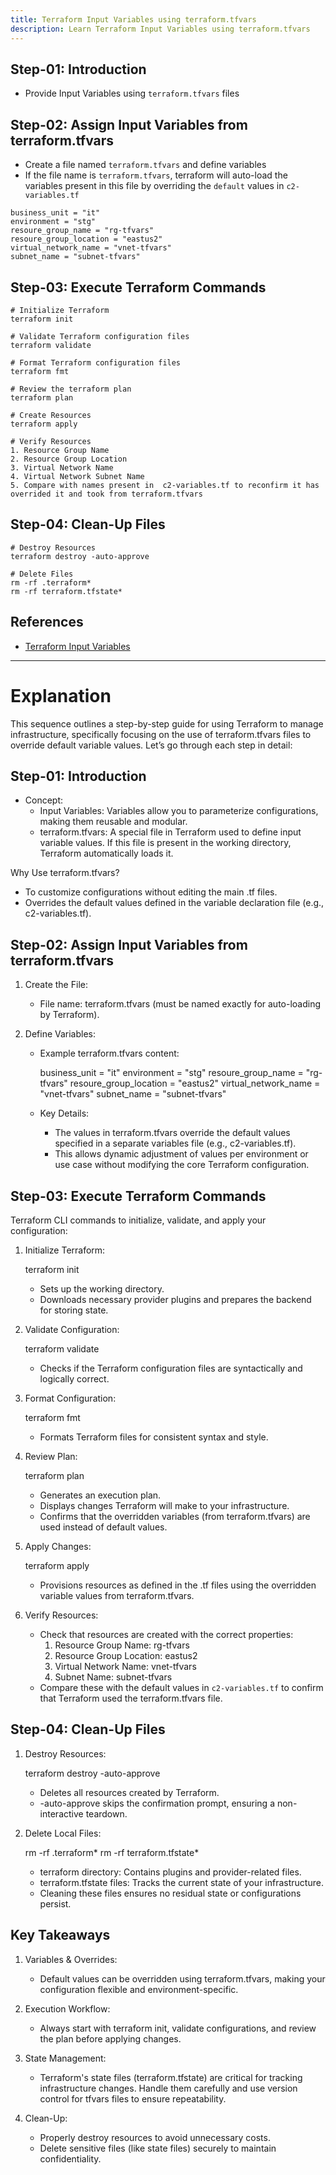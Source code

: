 ```yaml
---
title: Terraform Input Variables using terraform.tfvars
description: Learn Terraform Input Variables using terraform.tfvars
---
```

## Step-01: Introduction
- Provide Input Variables using `terraform.tfvars` files

## Step-02: Assign Input Variables from terraform.tfvars
- Create a file named `terraform.tfvars` and define variables
- If the file name is `terraform.tfvars`, terraform will auto-load the variables present in this file by overriding the `default` values in `c2-variables.tf`
```t
business_unit = "it"
environment = "stg"
resoure_group_name = "rg-tfvars"
resoure_group_location = "eastus2"
virtual_network_name = "vnet-tfvars"
subnet_name = "subnet-tfvars"
```

## Step-03: Execute Terraform Commands
```t
# Initialize Terraform
terraform init

# Validate Terraform configuration files
terraform validate

# Format Terraform configuration files
terraform fmt

# Review the terraform plan
terraform plan

# Create Resources
terraform apply

# Verify Resources
1. Resource Group Name
2. Resource Group Location
3. Virtual Network Name
4. Virtual Network Subnet Name 
5. Compare with names present in  c2-variables.tf to reconfirm it has overrided it and took from terraform.tfvars
```

## Step-04: Clean-Up Files
```t
# Destroy Resources
terraform destroy -auto-approve

# Delete Files
rm -rf .terraform*
rm -rf terraform.tfstate*
```


## References
- [Terraform Input Variables](https://www.terraform.io/docs/language/values/variables.html)

-----------------------------------------------------------------------------------------------------------------------------------------

# Explanation 

This sequence outlines a step-by-step guide for using Terraform to manage infrastructure, specifically focusing on the use of terraform.tfvars files to override default variable values. Let’s go through each step in detail:

## Step-01: Introduction

- Concept:
  - Input Variables: Variables allow you to parameterize configurations, making them reusable and modular.
  - terraform.tfvars: A special file in Terraform used to define input variable values. If this file is present in the working directory, Terraform automatically loads it.

Why Use terraform.tfvars?

   - To customize configurations without editing the main .tf files.
  - Overrides the default values defined in the variable declaration file (e.g., c2-variables.tf).

## Step-02: Assign Input Variables from terraform.tfvars

1. Create the File:
   - File name: terraform.tfvars (must be named exactly for auto-loading by Terraform).
   
2. Define Variables:
   - Example terraform.tfvars content:
     
     business_unit = "it"
     environment = "stg"
     resoure_group_name = "rg-tfvars"
     resoure_group_location = "eastus2"
     virtual_network_name = "vnet-tfvars"
     subnet_name = "subnet-tfvars"
     

   - Key Details:
     - The values in terraform.tfvars override the default values specified in a separate variables file (e.g., c2-variables.tf).
     - This allows dynamic adjustment of values per environment or use case without modifying the core Terraform configuration.

## Step-03: Execute Terraform Commands

Terraform CLI commands to initialize, validate, and apply your configuration:

1. Initialize Terraform:
   
   terraform init
   
   - Sets up the working directory.
   - Downloads necessary provider plugins and prepares the backend for storing state.

2. Validate Configuration:
   
   terraform validate
   
   - Checks if the Terraform configuration files are syntactically and logically correct.

3. Format Configuration:
   
   terraform fmt
   
   - Formats Terraform files for consistent syntax and style.

4. Review Plan:
   
   terraform plan
   
   - Generates an execution plan.
   - Displays changes Terraform will make to your infrastructure.
   - Confirms that the overridden variables (from terraform.tfvars) are used instead of default values.

5. Apply Changes:
   
   terraform apply
   
   - Provisions resources as defined in the .tf files using the overridden variable values from terraform.tfvars.

6. Verify Resources:
 
   - Check that resources are created with the correct properties:
     1. Resource Group Name: rg-tfvars
     2. Resource Group Location: eastus2
     3. Virtual Network Name: vnet-tfvars
     4. Subnet Name: subnet-tfvars
   - Compare these with the default values in `c2-variables.tf` to confirm that Terraform used the terraform.tfvars file.

## Step-04: Clean-Up Files

1. Destroy Resources:
   
   terraform destroy -auto-approve
   
   - Deletes all resources created by Terraform.
   - -auto-approve skips the confirmation prompt, ensuring a non-interactive teardown.

2. Delete Local Files:
   
   rm -rf .terraform*
   rm -rf terraform.tfstate*
   
   - terraform directory: Contains plugins and provider-related files.
   - terraform.tfstate files: Tracks the current state of your infrastructure.
   - Cleaning these files ensures no residual state or configurations persist.


## Key Takeaways

1. Variables & Overrides:
   - Default values can be overridden using terraform.tfvars, making your configuration flexible and environment-specific.

2. Execution Workflow:
   - Always start with terraform init, validate configurations, and review the plan before applying changes.

3. State Management:
   - Terraform's state files (terraform.tfstate) are critical for tracking infrastructure changes. Handle them carefully and use version control for tfvars files to ensure repeatability.

4. Clean-Up:
   - Properly destroy resources to avoid unnecessary costs.
   - Delete sensitive files (like state files) securely to maintain confidentiality.
